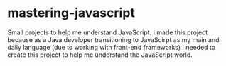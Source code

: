 # mastering-javascript
Small projects to help me understand JavaScript. I made this project because as a Java developer transitioning to JavaScirpt as my main and daily language (due to working with front-end frameworks) I needed to create this project to help me understand the JavaScript world.
